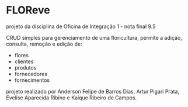 # FLOReve
projeto da disciplina de Oficina de Integração 1 - nota final 9.5

CRUD simples para gerenciamento de uma floricultura, permite a adição, consulta, remoção e edição de:

- flores
- clientes
- produtos
- fornecedores
- fornecimentos

projeto realizado por Anderson Felipe de Barros Dias, Artur Pigari Prata, Evelise Aparecida Ribino e Kaique Ribeiro de Campos.
